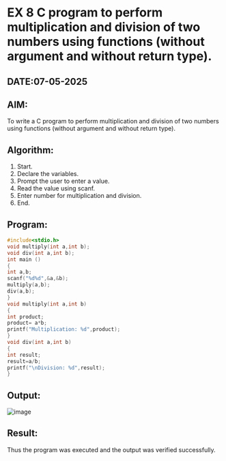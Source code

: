 # EX 8 C program to perform multiplication and division of two numbers using functions (without argument and without return type).
## DATE:07-05-2025
## AIM:
To write a C program to perform multiplication and division of two numbers using functions (without argument and without return type).

## Algorithm:
1. Start. 
2. Declare the variables. 
3. Prompt the user to enter a value. 
4. Read the value using scanf. 
5. Enter number for multiplication and division. 
6. End.    

## Program:
```c program
#include<stdio.h> 
void multiply(int a,int b); 
void div(int a,int b); 
int main () 
{ 
int a,b; 
scanf("%d%d",&a,&b); 
multiply(a,b); 
div(a,b); 
} 
void multiply(int a,int b) 
{ 
int product; 
product= a*b; 
printf("Multiplication: %d",product); 
} 
void div(int a,int b) 
{ 
int result; 
result=a/b; 
printf("\nDivision: %d",result); 
} 
```

## Output:

![image](https://github.com/user-attachments/assets/0e5da423-26d0-4f8a-879f-7c9d8aa8a7a0)


## Result:
Thus the program was executed and the output was verified successfully.
